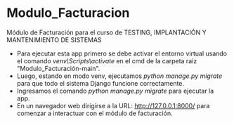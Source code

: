 # Modulo_Facturacion
Módulo de Facturación para el curso de TESTING, IMPLANTACIÓN Y MANTENIMIENTO DE SISTEMAS
- Para ejecutar esta app primero se debe activar el entorno virtual usando el comando *venv\Scripts\activate* en el cmd de la carpeta raiz "Modulo_Facturación-main".
- Luego, estando en modo venv, ejecutamos *python manage.py migrate* para que todo el sistema Django funcione correctamente.
- Ingresamos el comando *python manage.py migrate* para ejecutar la app.
- En un navegador web dirigirse a la URL: http://127.0.0.1:8000/ para comenzar a interactuar con el módulo de facturación.
